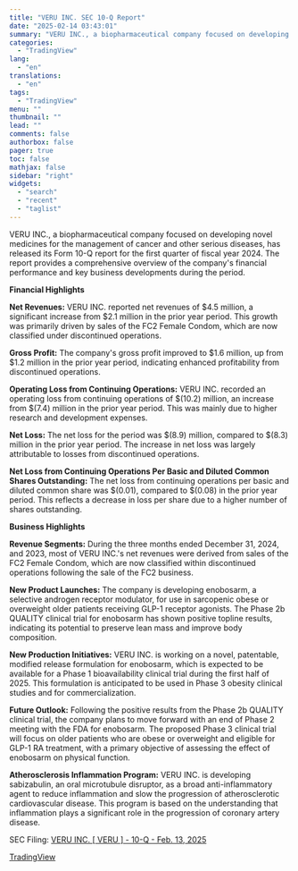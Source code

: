 ```yaml
---
title: "VERU INC. SEC 10-Q Report"
date: "2025-02-14 03:43:01"
summary: "VERU INC., a biopharmaceutical company focused on developing novel medicines for the management of cancer and other serious diseases, has released its Form 10-Q report for the first quarter of fiscal year 2024. The report provides a comprehensive overview of the company's financial performance and key business developments during the..."
categories:
  - "TradingView"
lang:
  - "en"
translations:
  - "en"
tags:
  - "TradingView"
menu: ""
thumbnail: ""
lead: ""
comments: false
authorbox: false
pager: true
toc: false
mathjax: false
sidebar: "right"
widgets:
  - "search"
  - "recent"
  - "taglist"
---
```


VERU INC., a biopharmaceutical company focused on developing novel medicines for the management of cancer and other serious diseases, has released its Form 10-Q report for the first quarter of fiscal year 2024. The report provides a comprehensive overview of the company's financial performance and key business developments during the period.

**Financial Highlights**

**Net Revenues:** VERU INC. reported net revenues of $4.5 million, a significant increase from $2.1 million in the prior year period. This growth was primarily driven by sales of the FC2 Female Condom, which are now classified under discontinued operations.

**Gross Profit:** The company's gross profit improved to $1.6 million, up from $1.2 million in the prior year period, indicating enhanced profitability from discontinued operations.

**Operating Loss from Continuing Operations:** VERU INC. recorded an operating loss from continuing operations of $(10.2) million, an increase from $(7.4) million in the prior year period. This was mainly due to higher research and development expenses.

**Net Loss:** The net loss for the period was $(8.9) million, compared to $(8.3) million in the prior year period. The increase in net loss was largely attributable to losses from discontinued operations.

**Net Loss from Continuing Operations Per Basic and Diluted Common Shares Outstanding:** The net loss from continuing operations per basic and diluted common share was $(0.01), compared to $(0.08) in the prior year period. This reflects a decrease in loss per share due to a higher number of shares outstanding.

**Business Highlights**

**Revenue Segments:** During the three months ended December 31, 2024, and 2023, most of VERU INC.'s net revenues were derived from sales of the FC2 Female Condom, which are now classified within discontinued operations following the sale of the FC2 business.

**New Product Launches:** The company is developing enobosarm, a selective androgen receptor modulator, for use in sarcopenic obese or overweight older patients receiving GLP-1 receptor agonists. The Phase 2b QUALITY clinical trial for enobosarm has shown positive topline results, indicating its potential to preserve lean mass and improve body composition.

**New Production Initiatives:** VERU INC. is working on a novel, patentable, modified release formulation for enobosarm, which is expected to be available for a Phase 1 bioavailability clinical trial during the first half of 2025. This formulation is anticipated to be used in Phase 3 obesity clinical studies and for commercialization.

**Future Outlook:** Following the positive results from the Phase 2b QUALITY clinical trial, the company plans to move forward with an end of Phase 2 meeting with the FDA for enobosarm. The proposed Phase 3 clinical trial will focus on older patients who are obese or overweight and eligible for GLP-1 RA treatment, with a primary objective of assessing the effect of enobosarm on physical function.

**Atherosclerosis Inflammation Program:** VERU INC. is developing sabizabulin, an oral microtubule disruptor, as a broad anti-inflammatory agent to reduce inflammation and slow the progression of atherosclerotic cardiovascular disease. This program is based on the understanding that inflammation plays a significant role in the progression of coronary artery disease.

SEC Filing: [VERU INC. [ VERU ] - 10-Q - Feb. 13, 2025](https://www.sec.gov/Archives/edgar/data/863894/000143774925003734/veru20241231_10q.htm)

[TradingView](https://www.tradingview.com/news/tradingview:1c1e8cbd75b13:0-veru-inc-sec-10-q-report/)
